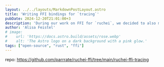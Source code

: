 ```yaml
---
layout: ../../layouts/MarkdownPostLayout.astro
title: 'Writing FFI bindings for `tracing`'
pubDate: 2024-12-20T21:01:00+3
description: 'During our work on FFI for `ruchei`, we decided to also make those for `tracing`.'
author: 'Alisa Feistel'
# image:
#    url: 'https://docs.astro.build/assets/rose.webp'
#    alt: 'The Astro logo on a dark background with a pink glow.'
tags: ["open-source", "rust", "ffi"]
---
```


repo: <https://github.com/parrrate/ruchei-ffi/tree/main/ruchei-ffi-tracing>
